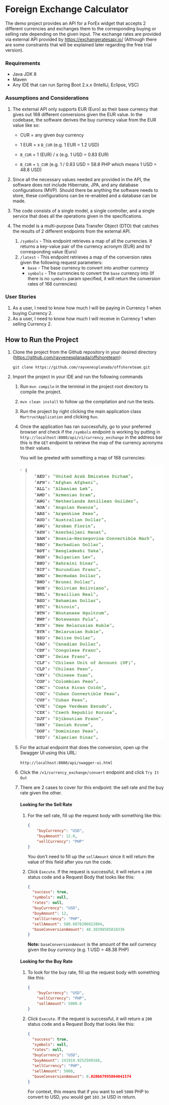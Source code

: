 # Foreign Exchange Calculator
The demo project provides an API for a ForEx widget that accepts 2 different currencies and exchanges them to the corresponding buying or selling rate depending on the given input. The exchange rates are provided via external API provided by https://exchangeratesapi.io/ (Although there are some constraints that will be explained later regarding the free trial version).

### Requirements

-   Java JDK 8
-   Maven
-   Any IDE that can run Spring Boot 2.x.x (IntelliJ, Eclipse, VSC)

### Assumptions and Considerations

1.  The external API only supports EUR (Euro) as their base currency that gives out 168 different conversions given the EUR value. In the codebase, the software derives the buy currency value from the EUR value like so:

    -   CUR = any given *buy* currency

    -   1 EUR = x `B_CUR` (e.g. 1 EUR = 1.2 USD)
    -   `B_CUR` = 1 (EUR) / x (e.g. 1 USD = 0.83 EUR)
    -   `B_CUR` = `S_CUR` (e.g. 1 / 0.83 USD = 58.8 PHP which means 1 USD = 48.8 USD)

2.  Since all the necessary values needed are provided in the API, the software does not include Hibernate, JPA, and any database configurations (MVP). Should there be anything the software needs to store, these configurations can be re-enabled and a database can be made.

3.  The code consists of a single model, a single controller, and a single service that does all the operations given in the specifications.

4.  The model is a multi-purpose Data Transfer Object (DTO) that catches the results of 2 different endpoints from the external API.

    1.  `/symbols` - This endpoint retrieves a map of all the currencies. It returns a key-value pair of the currency acronym (EUR) and its' corresponding value (Euro)
    2.  `/latest` - This endpoint retrieves a map of the conversion rates given the following request parameters:
        -   `base` - The base currency to convert into another currency
        -   `symbols` - The currencies to convert the `base` currency into (If there is no `symbols` param specified, it will return the conversion rates of 168 currencies)

### User Stories

1.  As a user, I need to know how much I will be paying in Currency 1 when buying Currency 2.
2.  As a user, I need to know how much I will receive in Currency 1 when selling Currency 2.

## How to Run the Project

1.  Clone the project from the Github repository in your desired directory (https://github.com/rayvenesplanada/offshoreteam):

    ```terminal
    git clone https://github.com/rayvenesplanada/offshoreteam.git
    ```

2.  Import the project in your IDE and run the following commands 

    1.  Run `mvn compile` in the terminal in the project root directory to compile the project.

    2.  `mvn clean install` to follow up the compilation and run the tests.

    3.  Run the project by right clicking the main application class `MartrustApplication` and clicking `Run`.

    4.  Once the application has ran successfully, go to your preferred browser and check if the `/symbols` endpoint is working by putting in `http://localhost:8080/api/v1/currency_exchange` in the address bar  this is the `GET` endpoint to retrieve the map of the currency acronyms to their values.

        You will be greeted with something a map of 168 currencies:

        ![localhost_8080_api_v1_currency_exchange](localhost_8080_api_v1_currency_exchange.jpg)

        

    5.  For the actual endpoint that does the conversion, open up the Swagger UI using this URL:

        `http://localhost:8080/api/swagger-ui.html`

    6.  Click the `/v1/currency_exchange/convert` endpoint and click `Try It Out`

    7.  There are 2 cases to cover for this endpoint: the sell rate and the buy rate given the other.

        #### **Looking for the Sell Rate**

        1.  For the sell rate, fill up the request body with something like this:

            ```json
            {
                "buyCurrency": "USD",
                "buyAmount": 12.0,
                "sellCurrency": "PHP"
            }
            ```

            You don't need to fill up the `sellAmount` since it will return the value of this field after you run the code.

        2.  Click `Execute`. If the request is successful, it will return a `200` status code and a Request Body that looks like this:

            ```json
            {
              "success": true,
              "symbols": null,
              "rates": null,
              "buyCurrency": "USD",
              "buyAmount": 12,
              "sellCurrency": "PHP",
              "sellAmount": 580.6078206022004,
              "baseConversionAmount": 48.38398505018336
            }
            ```

            **Note:** `baseConversionAmount` is the amount of the *sell* currency given the *buy currency* (e.g. 1 USD = 48.38 PHP)

        #### **Looking for the Buy Rate**

        1.  To look for the buy rate, fill up the request body with something like this:

            ```json
            {
                "buyCurrency": "USD",
                "sellCurrency": "PHP",
                "sellAmount": 5000.0
            }
            ```

        2.  Click `Execute`. If the request is successful, it will return a `200` status code and a Request Body that looks like this:

            ```json
            {
              "success": true,
              "symbols": null,
              "rates": null,
              "buyCurrency": "USD",
              "buyAmount": 241919.9252509168,
              "sellCurrency": "PHP",
              "sellAmount": 5000,
              "baseConversionAmount": 0.020667995804041574
            }
            ```

            For context, this means that if you want to sell `5000` PHP to convert to USD, you would get `103.34` USD in return.


